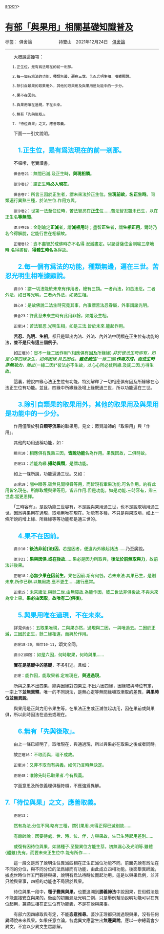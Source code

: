 ﻿[arpcn](https://arpcn.github.io/)><br>

# [有部「與果用」相關基礎知識普及][1]

标签： 俱舍論
　　　　　　持雙山　2021年12月24日　[俱舍論](https://mp.weixin.qq.com/s/HNNfqC3dI2HMy4MXRWK-pw)

---

　　大概說這幾項：

    　　1.正生位，是有爲法現在的前一剎那。

    　　2.每一個有爲法的功能，種類無邊，遍在三世。苦忍光明生相，唯據顯說。

    　　3.除引自類果的取果用外，其他的取果用及與果用是功能中的一少分。

    　　4.果不在因前。

    　　5.與果用唯在過現，不在未來。

    　　6.無有「先與後取」。

    　　7.「待位與果」之文，應善取義。

　　下面一一引文說明。

## 　　<font color="#00BFFF">1.正生位，是有爲法現在的前一剎那。</font>

　　不囉嗦，老實讀書。

　　`俱舍卷21`：<font color="Green">無間已滅.及正生時，**與現相隣**。</font>

　　`婆沙卷17`：<font color="Green">謂正生時**必入現在**。</font>

　　`俱舍卷7`：<font color="Green">所言三因於正生者，謂未來法於正生位。**生現前故，名正生時**。同類遍行異熟三種，於法生位.作用方興。</font>

　　`婆沙卷2`：<font color="Green">世第一法至住位時，苦法智忍在**正生**位……苦法智忍雖未已生，以在正生名**等無間**。</font>

　　`婆沙卷26`：<font color="Green">金剛喻定**正滅**者，謂**滅相用**時；盡智**正生**者，謂**生相正用**，爾時乃名今得解脫，定能行世在相續故。</font>

　　`正理卷12`：<font color="Green">豈不盡智於成佛時亦不名得.況滅盡定。以諸菩薩住金剛喻三摩地時.名得盡智，**得體生時**名為得故。</font>

## 　　<font color="#00BFFF">2.每一個有爲法的功能，種類無邊，遍在三世。苦忍光明生相唯據顯說。</font>

　　`婆沙3`：<font color="Green">謂一切法能於未來有作用者，總有三類。一者內法，如苦法忍。二者外法，如日等光明。三者內外法，如諸生相。</font>

　　`雜心9`：<font color="Green">是故佛說二法生時究竟其事，內事謂苦法忍眷屬，外事謂諸光明。</font>

　　`俱舍23`：<font color="Green">許此忍未來生時有此用非餘，如燈及生相。</font>

　　`正理14`：<font color="Green">苦法智忍.光明生相，如是三法.皆於未來.能起作用。</font>

　　**苦忍、光明、生相**，都只是舉出內法、外法、內外法中明顯在正生位有功能的法，**並不是只有這三個例子**。

　　如`正理20`：<font color="Green">豈不一緣二因作用*(相應俱有因及所緣緣)*.非於彼法生時即有，如是心等四緣故生，如何因緣.具五因性。**雖法滅位**_(一緣二因)_**作用方成，而法生時非無功力**，離此*(一緣二因)*彼法必不生故，以心心所必仗所緣.及託二因.方得生故。</font>

　　這裏，總說四緣心法正生位有功能，特別解釋了一切相應俱有因及所緣緣在心法正生位有功能。並且，四緣中所緣緣及增上緣既通三世，所以功能遍在三世。

## 　　<font color="#00BFFF">3.除引自類果的取果用外，其他的取果用及與果用是功能中的一少分。</font>

　　作用僅限於**引自類等流果**的取果用，見文：眾賢論師的「取果用」與「作用」。

　　其他的功用通稱功能，如：

　　`顯宗10`：<font color="Green">相應俱有異熟三因，**皆說功能**名為作用。果異因故，二俱時故。</font>

　　`正理13`：<font color="Green">若能為緣.**攝助異類**，是謂功能。</font>

　　如上一條所說，功能遍通三世。又如：

　　`正理19`：<font color="Green">闇中眼等.雖無見聞嗅甞等用，而皆現有牽果功能.可名作用。約有此用皆名現在。所餘取境與果等用，皆非作用.但是功能。如是功能.三時容有，辯三世處.當更思擇。</font>

　　「三時容有」，是說功能三世容有，不是說與果用通三世，也不是說取境用通三世。因爲與果用在過現，取境用唯在現在。功能有多種，不只是與果取境，如上一條所說的增上緣、所緣緣等等功能都是通三世的。

## 　　<font color="#00BFFF">4.果不在因前。</font>

　　`婆沙10`：<font color="Green">**後法非前(法)因**。若是因者，便違內外緣起諸法……</font>乃至廣說。

　　`婆沙21`：<font color="Green">**果與因俱.或在後故**……果必是因力所取與，**後法於前無取與力**，故前法非後果</font>。

　　`正理18`：<font color="Green">**必無少果在因前生**。果在因前.斯有何咎。若未來法.其果已生，是則未來.所作已辦.以無用故.應不更生……諸行應常。</font>

　　`正理15`：<font color="Green">未來諸法.與餘二世.由無障故.為能作因，彼二世法非俱後故.不與未來為增上果。**果必由因取，故唯有二(俱後)**。</font>

## 　　<font color="#00BFFF">5.與果用唯在過現，不在未來。</font>

　　詳見`俱舍5`：<font color="Green">五取果唯現，二與果亦然，過現與二因，一與唯過去。二因於正滅，三因於正生，餘二緣相違，而興於作用。</font>

　　`正理18-20`，`顯宗10-11`，頌文全同。

　　`婆沙21問答`：<font color="Green">如是六因，何時取果，何時與果……</font>

　　**實在是基礎中的基礎**，不多引述。且如：

　　`正理`：<font color="Green">能作因，能取果者.定唯現在，**與通過現**。</font>

　　所與之果不出四果，能與因緣對四果立.不出六因四緣，因緣取與時位有定，一宗上下**並無異釋**。唯一的不同說法，是無心定等無間緣頓取漸取的差異，**與果時位並無異說**。

　　與果用是正與力用令果生等，在果法正生或正滅位起功用，因在果前或與果俱，所以此時因法在過去或現在。

## 　　<font color="#00BFFF">6.無有「先與後取」。</font>

　　由上一條已經明了，取唯現在，與通過現，所以與果必在取果之後或者同時。

　　故`正理16`：<font color="Green">不取而與，理不成故。</font>

　　`正理18`：<font color="Green">又非不取而有與義，如何乃言時無決定。</font>

　　`正理48`：<font color="Green">唯除先時已取果者.今有與義。</font>

　　字面意思及所依義理俱極符順，不應強爲異解。

## <font color="#00BFFF">7.「待位與果」之文，應善取義。</font>

　　`正理13`：

　　<font color="Green">然有為法.分位不同.略有三種，謂引果用.未得正得已滅別故……

　　有餘師說：因要待處、世、時、位、伴，方與果故，生已生時起用差別……

　　或復有因待位與果，如諸種子.至變異位方能生芽。初無漏心及光明等.雖體{體雖}先有，而要未來正生位中.能有所作……</font>

　　這一段文是爲了說明生住異滅四相在正生正滅位功能不同。前面先說有爲法在不同的分位，與不同分位的法爲緣而有功能，由此成立四相功能。後面舉異師說，據處世時位伴五門觀待與果，說明有爲法待時位而起功用。這是以與果爲例，並非只說與果事，四相的功能也不局限於與果。

　　待位與果一段中，**種子變異與果**，也要追溯到**勝義諦法**中說因果，世俗假法是不能直接安立與果的。後面的初無漏及光明二例，只是舉例幫助說明功能可以在異位起用，兼顯生相在正生位有功能義，不是在說與果事。

　　有部六因四緣取與有定，不能**恣意推尋**。婆沙正理都只說過現與果，沒有任何異師說未來與果。如果任意立論，各處異文應當生出**無邊異說**。應以一宗總義會少異文，不宜以少異文生眾謬解。

  [1]:https://mp.weixin.qq.com/s/G1hRvwSaCPIZS180EoAiBA


